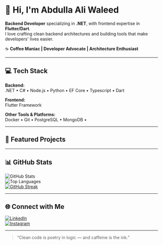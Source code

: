 # 👋 Hi, I'm Abdulla Ali Waleed

**Backend Developer** specializing in **.NET**, with frontend expertise in **Flutter/Dart**.  
I love crafting clean backend architectures and building tools that make developers' lives easier.

☕ **Coffee Maniac | Developer Advocate | Architecture Enthusiast**

---

## 💻 Tech Stack

**Backend:**  
.NET • C# • Node.js • Python • EF Core • Typescript • Dart

**Frontend:**  
Flutter Framework

**Other Tools & Platforms:**  
Docker • Git • PostgreSQL • MongoDB • 

---

## 🚀 Featured Projects
<!--
To add your projects, copy this format below for each one:

### [Project Name](https://github.com/yourusername/project-repo)
Brief one-liner about what it does or solves.

Example:
### [Hisba](https://github.com/abdulla-ali-waleed/hisba)
A fintech platform built with .NET Minimal API for financial tracking and reports.
-->

---

## 📊 GitHub Stats

![GitHub Stats](https://github-readme-stats.vercel.app/api?username=Abdullah-Albayati&show_icons=true&theme=radical)  
![Top Languages](https://github-readme-stats.vercel.app/api/top-langs/?username=Abdullah-Albayati&layout=compact&theme=radical)  
[![GitHub Streak](https://streak-stats.demolab.com/?user=Abdullah-Albayati&theme=radical)](https://git.io/streak-stats)

---

## 🌐 Connect with Me

[![LinkedIn](https://img.shields.io/badge/LinkedIn-blue?style=for-the-badge&logo=linkedin&logoColor=white)](https://linkedin.com/in/YOUR-LINK)  
[![Instagram](https://img.shields.io/badge/Instagram-E4405F?style=for-the-badge&logo=instagram&logoColor=white)](https://instagram.com/YOUR-USERNAME)

---

> “Clean code is poetry in logic — and caffeine is the ink.”
